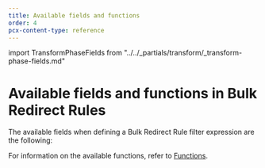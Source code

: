 ```yaml
---
title: Available fields and functions
order: 4
pcx-content-type: reference
---
```


import TransformPhaseFields from "../../_partials/transform/_transform-phase-fields.md"

# Available fields and functions in Bulk Redirect Rules

The available fields when defining a Bulk Redirect Rule filter expression are the following:

<TransformPhaseFields/>

For information on the available functions, refer to [Functions](https://developers.cloudflare.com/ruleset-engine/rules-language/functions).
